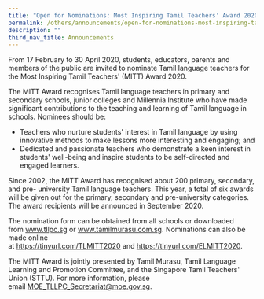 ```yaml
---
title: "Open for Nominations: Most Inspiring Tamil Teachers' Award 2020"
permalink: /others/announcements/open-for-nominations-most-inspiring-tamil-teachers-award-2020/
description: ""
third_nav_title: Announcements
---
```

<p>From 17 February to 30 April 2020, students, educators, parents and members of the public are invited to nominate Tamil language teachers for the Most Inspiring Tamil Teachers' (MITT) Award 2020.</p>
<p>The MITT Award recognises Tamil language teachers in primary and secondary schools, junior colleges and Millennia Institute who have made significant contributions to the teaching and learning of Tamil language in schools. Nominees should be:</p>
<ul>
<li>Teachers who nurture students' interest in Tamil language by using innovative methods to make lessons more interesting and engaging; and</li>
<li>Dedicated and passionate teachers who demonstrate a keen interest in students' well-being and inspire students to be self-directed and engaged learners.</li>
</ul>
<p>Since 2002, the MITT Award has recognised about 200 primary, secondary, and pre- university Tamil language teachers. This year, a total of six awards will be given out for the primary, secondary and pre-university categories. The award recipients will be announced in September 2020.</p>
<p>The nomination form can be obtained from all schools or downloaded from&nbsp;<a href="https://www.tllpc.sg/" target="_blank" rel="noopener">www.tllpc.sg</a>&nbsp;or&nbsp;<a href="https://www.tamilmurasu.com.sg/" target="_blank" rel="noopener">www.tamilmurasu.com.sg</a>. Nominations can also be made online at&nbsp;<a href="https://tinyurl.com/TLMITT2020" target="_blank" rel="noopener">https://tinyurl.com/TLMITT2020</a>&nbsp;and&nbsp;<a href="https://tinyurl.com/ELMITT2020" target="_blank" rel="noopener">https://tinyurl.com/ELMITT2020</a>.</p>
<p>The MITT Award is jointly presented by Tamil Murasu, Tamil Language Learning and Promotion Committee, and the Singapore Tamil Teachers' Union (STTU). For more information, please email&nbsp;<a href="mailto:MOE_TLLPC_Secretariat@moe.gov.sg">MOE_TLLPC_Secretariat@moe.gov.sg</a>.</p>